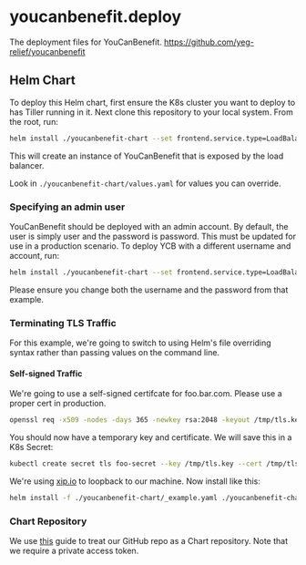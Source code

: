 # youcanbenefit.deploy
The deployment files for YouCanBenefit. https://github.com/yeg-relief/youcanbenefit

## Helm Chart
To deploy this Helm chart, first ensure the K8s cluster you want to deploy to has Tiller running in it. Next clone this repository to your local system. From the root, run:
 
 ``` bash
 helm install ./youcanbenefit-chart --set frontend.service.type=LoadBalancer
 ```
 
This will create an instance of YouCanBenefit that is exposed by the load balancer.

Look in `./youcanbenefit-chart/values.yaml` for values you can override.

### Specifying an admin user
YouCanBenefit should be deployed with an admin account. By default, the user is simply user and the password is password. This must be updated for use in a production scenario. To deploy YCB with a different username and account, run:

 ``` bash
 helm install ./youcanbenefit-chart --set frontend.service.type=LoadBalancer,admin.username=newUser,admin.password=newPassword
 ```
 
 Please ensure you change both the username and the password from that example.
 
### Terminating TLS Traffic
For this example, we're going to switch to using Helm's file overriding syntax rather than passing values on the command line. 

#### Self-signed Traffic
We're going to use a self-signed certifcate for foo.bar.com. Please use a proper cert in production.

``` bash
openssl req -x509 -nodes -days 365 -newkey rsa:2048 -keyout /tmp/tls.key -out /tmp/tls.crt -subj "/CN=foobar.127.0.0.1.xip.io"
```

You should now have a temporary key and certificate. We will save this in a K8s Secret:

``` bash
kubectl create secret tls foo-secret --key /tmp/tls.key --cert /tmp/tls.crt
```

We're using [xip.io](http://xip.io/) to loopback to our machine. Now install like this:

``` bash
helm install -f ./youcanbenefit-chart/_example.yaml ./youcanbenefit-chart/
```

### Chart Repository
We use [this](https://hackernoon.com/using-a-private-github-repo-as-helm-chart-repo-https-access-95629b2af27c) guide to treat our GitHub repo as a Chart repository. Note that we require a private access token. 
